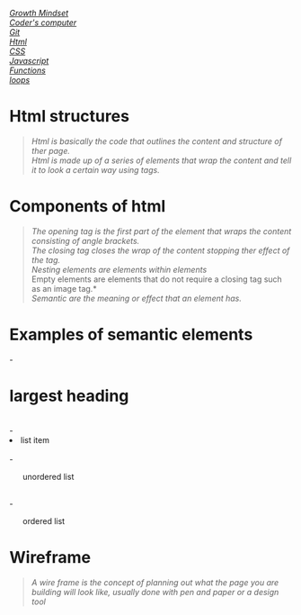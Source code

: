 [*Growth Mindset*](GrowthMindset.md)  
 [*Coder's computer*](codersComputer.md)    
[*Git*](GitNotes.md)  
[*Html*](HtmlStructures.md)  
[*CSS*](cssnotes.md)  
[*Javascript*](javascriptnotes.md)  
[*Functions*](functions.md)  
[*loops*](loops.md)  

# **Html structures**   

>*Html is basically the code that outlines the content and structure  of ther page.*  
>*Html is made up of a series of elements that wrap the content and tell it to look a certain way using tags.*      
 
# **Components of html**   

>*The opening tag is the first part of the element that wraps   the content  consisting of angle brackets.*  
>*The closing tag closes the wrap of the content stopping ther effect of the tag.*  
>*Nesting elements are elements within elements*  
>Empty elements are elements that do not require a closing tag such as an image tag.*  
>*Semantic are the meaning or effect that an element has.*  


# **Examples of semantic elements**  

-<h1>largest heading</h1>   
-<li>list item</li>   
-<ul>unordered list</ul>     
-<ol>ordered list</ol>      

# **Wireframe**  

>*A wire frame is the concept of planning out what the page you are building will look like, usually done with pen and paper or a design tool*  